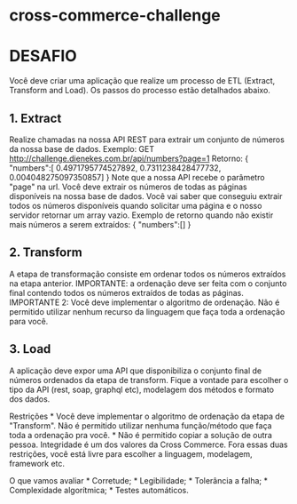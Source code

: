 # cross-commerce-challenge

# DESAFIO

Você deve criar uma aplicação que realize um processo de ETL (Extract, Transform and Load). Os
passos do processo estão detalhados abaixo.

## 1. Extract
Realize chamadas na nossa API REST para extrair um conjunto de números da nossa base de
dados.
Exemplo:
GET http://challenge.dienekes.com.br/api/numbers?page=1
Retorno:
{ "numbers":[ 0.4971795774527892, 0.7311238428477732, 0.004048275097350857] }
Note que a nossa API recebe o parâmetro "page" na url. Você deve extrair os números de todas
as páginas disponíveis na nossa base de dados. Você vai saber que conseguiu extrair todos os
números disponíveis quando solicitar uma página e o nosso servidor retornar um array vazio.
Exemplo de retorno quando não existir mais números a serem extraídos:
{ "numbers":[] }

## 2. Transform
A etapa de transformação consiste em ordenar todos os números extraídos na etapa anterior.
IMPORTANTE: a ordenação deve ser feita com o conjunto final contendo todos os números
extraídos de todas as páginas.
IMPORTANTE 2: Você deve implementar o algoritmo de ordenação. Não é permitido utilizar
nenhum recurso da linguagem que faça toda a ordenação para você.

## 3. Load

A aplicação deve expor uma API que disponibiliza o conjunto final de números ordenados da
etapa de transform. Fique a vontade para escolher o tipo da API (rest, soap, graphql etc),
modelagem dos métodos e formato dos dados.

Restrições
    * Você deve implementar o algoritmo de ordenação da etapa de "Transform". Não é
    permitido utilizar nenhuma função/método que faça toda a ordenação pra você.
    * Não é permitido copiar a solução de outra pessoa. Integridade é um dos valores da
    Cross Commerce.
    Fora essas duas restrições, você está livre para escolher a linguagem, modelagem, framework
    etc.

O que vamos avaliar
    * Corretude;
    * Legibilidade;
    * Tolerância a falha;
    * Complexidade algorítmica;
    * Testes automáticos.